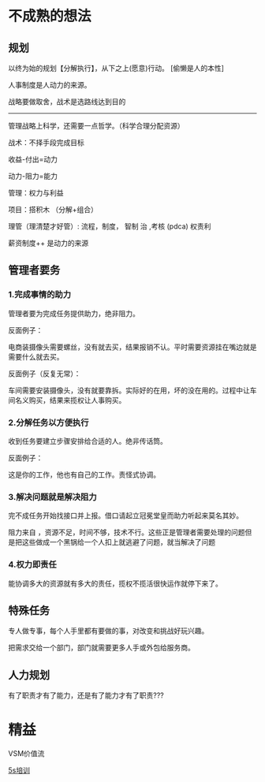 # 不成熟的想法

## 规划

以终为始的规划【分解执行】，从下之上(愿意)行动。  [偷懒是人的本性]



人事制度是人动力的来源。

战略要做取舍，战术是选路线达到目的

-----



管理战略上科学，还需要一点哲学。（科学合理分配资源）

战术：不择手段完成目标



收益-付出=动力

动力-阻力=能力

管理：权力与利益



项目：搭积木  （分解+组合）



理管（理清楚才好管）: 流程，制度， 智制 治 ,考核 (pdca) 权责利



薪资制度++ 是动力的来源


## 管理者要务

### 1.完成事情的助力

管理者要为完成任务提供助力，绝非阻力。



反面例子：

电商装摄像头需要螺丝，没有就去买，结果报销不认。平时需要资源挂在嘴边就是需要什么就去买。

反面例子（反复无常）：

车间需要安装摄像头，没有就要靠拆。实际好的在用，坏的没在用的。过程中让车间名义购买，结果来揽权让人事购买。





### 2.分解任务以方便执行

收到任务要建立步骤安排给合适的人。绝非传话筒。

反面例子：

这是你的工作，他也有自己的工作。责怪式协调。



### 3.解决问题就是解决阻力

完不成任务开始找接口并上报。借口请起立冠冕堂皇而助力听起来莫名其妙。

阻力来自 ，资源不足，时间不够，技术不行。这些正是管理者需要处理的问题但是把这些做成一个黑锅给一个人扣上就逃避了问题，就当解决了问题



### 4.权力即责任

能协调多大的资源就有多大的责任，揽权不揽活很快运作就停下来了。



## 特殊任务

专人做专事，每个人手里都有要做的事，对改变和挑战好玩兴趣。

把需求交给一个部门，部门就需要更多人手或外包给服务商。







## 人力规划

有了职责才有了能力，还是有了能力才有了职责???











# 精益

VSM价值流

[5s培训](http://www.kaizenjit.com/html/2014/Open_class_0312/41.html)





